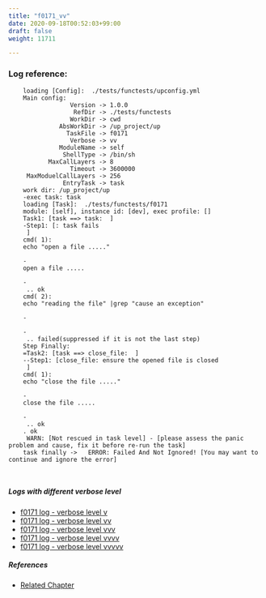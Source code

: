 ```yaml
---
title: "f0171_vv"
date: 2020-09-18T00:52:03+99:00
draft: false
weight: 11711

---
```


### Log reference: <no value>

```
    loading [Config]:  ./tests/functests/upconfig.yml
    Main config:
                 Version -> 1.0.0
                  RefDir -> ./tests/functests
                 WorkDir -> cwd
              AbsWorkDir -> /up_project/up
                TaskFile -> f0171
                 Verbose -> vv
              ModuleName -> self
               ShellType -> /bin/sh
           MaxCallLayers -> 8
                 Timeout -> 3600000
     MaxModuelCallLayers -> 256
               EntryTask -> task
    work dir: /up_project/up
    -exec task: task
    loading [Task]:  ./tests/functests/f0171
    module: [self], instance id: [dev], exec profile: []
    Task1: [task ==> task:  ]
    -Step1: [: task fails
     ]
    cmd( 1):
    echo "open a file ....."
    
    -
    open a file .....
    
    -
     .. ok
    cmd( 2):
    echo "reading the file" |grep "cause an exception"
    
    -
    
    -
     .. failed(suppressed if it is not the last step)
    Step Finally:
    =Task2: [task ==> close_file:  ]
    --Step1: [close_file: ensure the opened file is closed
     ]
    cmd( 1):
    echo "close the file ....."
    
    -
    close the file .....
    
    -
     .. ok
    . ok
     WARN: [Not rescued in task level] - [please assess the panic problem and cause, fix it before re-run the task]
    task finally ->   ERROR: Failed And Not Ignored! [You may want to continue and ignore the error]
    
    
```

##### Logs with different verbose level
* [f0171 log - verbose level v](../../logs/f0171_v)
* [f0171 log - verbose level vv](../../logs/f0171_vv)
* [f0171 log - verbose level vvv](../../logs/f0171_vvv)
* [f0171 log - verbose level vvvv](../../logs/f0171_vvvv)
* [f0171 log - verbose level vvvvv](../../logs/f0171_vvvvv)

##### References
* [Related Chapter](../../flow-controll/f0171)
